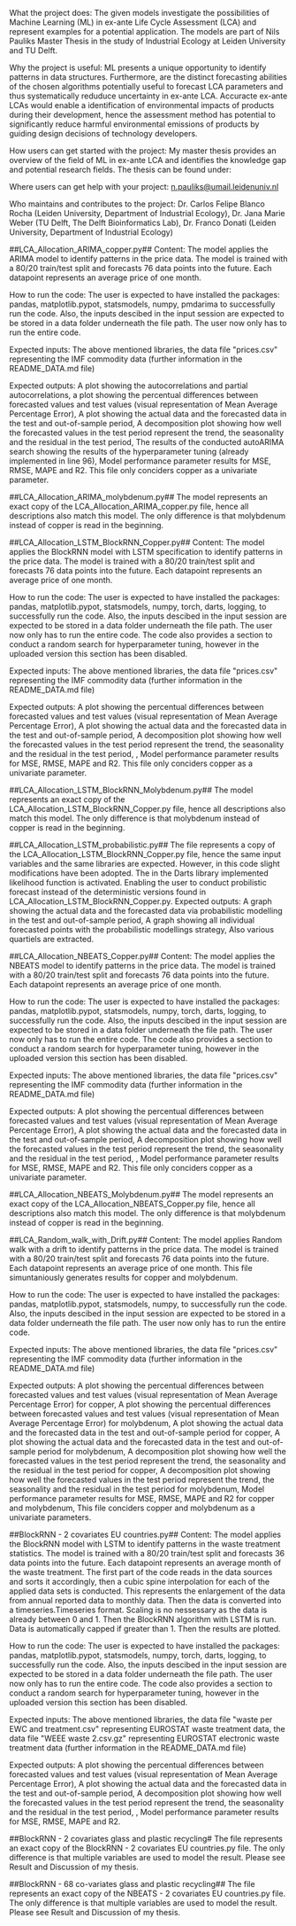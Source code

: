 What the project does:
The given models investigate the possibilities of Machine Learning (ML) in ex-ante Life Cycle Assessment (LCA) and represent examples for a potential application. The models are part of Nils Pauliks Master Thesis in the study of Industrial Ecology at Leiden University and TU Delft.

Why the project is useful:
ML presents a unique opportunity to identify patterns in data structures. Furthermore, are the distinct forecasting abilities of the chosen algorithms potentially useful to forecast LCA parameters and thus systematically reduduce uncertainty in ex-ante LCA. Accuracte ex-ante LCAs
would enable a identification of environmental impacts of products during their development, hence the assessment method has potential to significantly reduce harmful environmental emissions of products by guiding design decisions of technology developers.

How users can get started with the project:
My master thesis provides an overview of the field of ML in ex-ante LCA and identifies the knowledge gap and potential research fields. The thesis can be found under:

Where users can get help with your project:
n.pauliks@umail.leidenuniv.nl

Who maintains and contributes to the project:
Dr. Carlos Felipe Blanco Rocha (Leiden University, Department of Industrial Ecology), Dr. Jana Marie Weber (TU Delft, The Delft Bioinformatics Lab), Dr. Franco Donati (Leiden University, Department of Industrial Ecology)


##LCA_Allocation_ARIMA_copper.py##
Content: The model applies the ARIMA model to identify patterns in the price data. The model is trained with a 80/20 train/test split and forecasts 76 data points into the future. Each datapoint represents an average price of one month. 

How to run the code: The user is expected to have installed the packages: pandas, matplotlib.pypot, statsmodels, numpy, pmdarima to successfully run the code. Also, the inputs descibed in the input session are expected to be stored in a data folder underneath the file path.
The user now only has to run the entire code.

Expected inputs: The above mentioned libraries, the data file "prices.csv" representing the IMF commodity data (further information in the README_DATA.md file)

Expected outputs: A plot showing the autocorrelations and partial autocorrelations, a plot showing the percentual differences between forecasted values and test values (visual representation of Mean Average Percentage Error), A plot showing the actual data and the forecasted 
data in the test and out-of-sample period, A decomposition plot showing how well the forecasted values in the test period represent the trend, the seasonality and the residual in the test period, The results of the conducted autoARIMA search showing the results of the 
hyperparameter tuning (already implemented in line 96), Model performance parameter results for MSE, RMSE, MAPE and R2. This file only conciders copper as a univariate parameter.

##LCA_Allocation_ARIMA_molybdenum.py##
The model represents an exact copy of the LCA_Allocation_ARIMA_copper.py file, hence all descriptions also match this model. The only difference is that molybdenum instead of copper is read in the beginning.

##LCA_Allocation_LSTM_BlockRNN_Copper.py##
Content: The model applies the BlockRNN model with LSTM specification to identify patterns in the price data. The model is trained with a 80/20 train/test split and forecasts 76 data points into the future. Each datapoint represents an average price of one month. 

How to run the code: The user is expected to have installed the packages: pandas, matplotlib.pypot, statsmodels, numpy, torch, darts, logging, to successfully run the code. Also, the inputs descibed in the input session are expected to be stored in a data folder underneath the file path.
The user now only has to run the entire code. The code also provides a section to conduct a random search for hyperparameter tuning, however in the uploaded version this section has been disabled.

Expected inputs: The above mentioned libraries, the data file "prices.csv" representing the IMF commodity data (further information in the README_DATA.md file)

Expected outputs: A plot showing the percentual differences between forecasted values and test values (visual representation of Mean Average Percentage Error), A plot showing the actual data and the forecasted 
data in the test and out-of-sample period, A decomposition plot showing how well the forecasted values in the test period represent the trend, the seasonality and the residual in the test period, , Model performance parameter results for MSE, RMSE, MAPE and R2. 
This file only conciders copper as a univariate parameter.

##LCA_Allocation_LSTM_BlockRNN_Molybdenum.py##
The model represents an exact copy of the LCA_Allocation_LSTM_BlockRNN_Copper.py file, hence all descriptions also match this model. The only difference is that molybdenum instead of copper is read in the beginning.

##LCA_Allocation_LSTM_probabilistic.py##
The file represents a copy of the LCA_Allocation_LSTM_BlockRNN_Copper.py file, hence the same input variables and the same libraries are expected. However, in this code slight modifications have been adopted. The in the Darts library implemented likelihood function is 
activated. Enabling the user to conduct probilistic forecast instead of the deterministic versions found in LCA_Allocation_LSTM_BlockRNN_Copper.py. 
Expected outputs: A graph showing the actual data and the forecasted data via probabilistic modelling in the test and out-of-sample period, A graph showing all individual forecasted points with the probabilistic modellings strategy, Also various quartiels are extracted. 

##LCA_Allocation_NBEATS_Copper.py##
Content: The model applies the NBEATS model to identify patterns in the price data. The model is trained with a 80/20 train/test split and forecasts 76 data points into the future. Each datapoint represents an average price of one month. 

How to run the code: The user is expected to have installed the packages: pandas, matplotlib.pypot, statsmodels, numpy, torch, darts, logging, to successfully run the code. Also, the inputs descibed in the input session are expected to be stored in a data folder underneath the file path.
The user now only has to run the entire code. The code also provides a section to conduct a random search for hyperparameter tuning, however in the uploaded version this section has been disabled.

Expected inputs: The above mentioned libraries, the data file "prices.csv" representing the IMF commodity data (further information in the README_DATA.md file)

Expected outputs: A plot showing the percentual differences between forecasted values and test values (visual representation of Mean Average Percentage Error), A plot showing the actual data and the forecasted 
data in the test and out-of-sample period, A decomposition plot showing how well the forecasted values in the test period represent the trend, the seasonality and the residual in the test period, , Model performance parameter results for MSE, RMSE, MAPE and R2. 
This file only conciders copper as a univariate parameter.

##LCA_Allocation_NBEATS_Molybdenum.py##
The model represents an exact copy of the LCA_Allocation_NBEATS_Copper.py file, hence all descriptions also match this model. The only difference is that molybdenum instead of copper is read in the beginning.

##LCA_Random_walk_with_Drift.py##
Content: The model applies Random walk with a drift to identify patterns in the price data. The model is trained with a 80/20 train/test split and forecasts 76 data points into the future. Each datapoint represents an average price of one month. This file simuntaniously
generates results for copper and molybdenum.

How to run the code: The user is expected to have installed the packages: pandas, matplotlib.pypot, statsmodels, numpy, to successfully run the code. Also, the inputs descibed in the input session are expected to be stored in a data folder underneath the file path.
The user now only has to run the entire code. 

Expected inputs: The above mentioned libraries, the data file "prices.csv" representing the IMF commodity data (further information in the README_DATA.md file)

Expected outputs: A plot showing the percentual differences between forecasted values and test values (visual representation of Mean Average Percentage Error) for copper, A plot showing the percentual differences between forecasted values and test values (visual representation of Mean Average Percentage Error) 
for molybdenum, A plot showing the actual data and the forecasted data in the test and out-of-sample period for copper, A plot showing the actual data and the forecasted data in the test and out-of-sample period for molybdenum,
A decomposition plot showing how well the forecasted values in the test period represent the trend, the seasonality and the residual in the test period for copper, 
A decomposition plot showing how well the forecasted values in the test period represent the trend, the seasonality and the residual in the test period for molybdenum, 
Model performance parameter results for MSE, RMSE, MAPE and R2 for copper and molybdenum,  This file conciders copper and molybdenum as a univariate parameters.

##BlockRNN - 2 covariates EU countries.py##
Content: The model applies the BlockRNN model with LSTM to identify patterns in the waste treatment statistics. The model is trained with a 80/20 train/test split and forecasts 36 data points into the future. Each datapoint represents an average month of the waste treatment. 
The first part of the code reads in the data sources and sorts it accordingly, then a cubic spine interpolation for each of the applied data sets is conducted. This represents the enlargement of the data from annual reported data to monthly data. 
Then the data is converted into a timeseries.Timeseries format. Scaling is no nessessary as the data is already between 0 and 1. Then the BlockRNN algorithm with LSTM is run. Data is automatically capped if greater than 1. Then the results are plotted.

How to run the code: The user is expected to have installed the packages: pandas, matplotlib.pypot, statsmodels, numpy, torch, darts, logging, to successfully run the code. Also, the inputs descibed in the input session are expected to be stored in a data folder underneath the file path.
The user now only has to run the entire code. The code also provides a section to conduct a random search for hyperparameter tuning, however in the uploaded version this section has been disabled.

Expected inputs: The above mentioned libraries, the data file "waste per EWC and treatment.csv" representing EUROSTAT waste treatment data, the data file "WEEE waste 2.csv.gz" representing EUROSTAT electronic waste treatment data (further information in the README_DATA.md file)

Expected outputs: A plot showing the percentual differences between forecasted values and test values (visual representation of Mean Average Percentage Error), A plot showing the actual data and the forecasted 
data in the test and out-of-sample period, A decomposition plot showing how well the forecasted values in the test period represent the trend, the seasonality and the residual in the test period, , Model performance parameter results for MSE, RMSE, MAPE and R2. 

##BlockRNN - 2 covariates glass and plastic recycling#
The file represents an exact copy of the BlockRNN - 2 covariates EU countries.py file. The only difference is that multiple variables are used to model the result. Please see Result and Discussion of my thesis.

##BlockRNN - 68 co-variates glass and plastic recycling##
The file represents an exact copy of the NBEATS - 2 covariates EU countries.py file. The only difference is that multiple variables are used to model the result. Please see Result and Discussion of my thesis.
